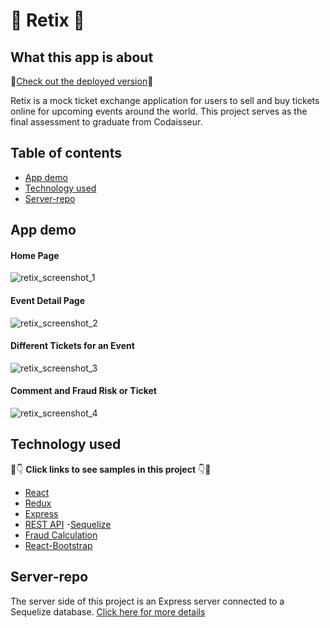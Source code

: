 # :ticket: Retix :ticket:

## What this app is about

:wave:[Check out the deployed version](https://retix.netlify.app/):wave:

Retix is a mock ticket exchange application for users to sell and buy tickets online for upcoming events around the world. This project serves as the final assessment to graduate from Codaisseur.

## Table of contents

- [App demo](#App-demo)
- [Technology used](#technology-used)
- [Server-repo](#server-repo)

## App demo

#### Home Page

![retix_screenshot_1](https://user-images.githubusercontent.com/48523895/82328522-4bb37e80-99e0-11ea-9b6e-bd9ce75f83f1.png)

#### Event Detail Page

![retix_screenshot_2](https://user-images.githubusercontent.com/48523895/82328613-6a197a00-99e0-11ea-8915-2dc633b1eb7d.png)

#### Different Tickets for an Event

![retix_screenshot_3](https://user-images.githubusercontent.com/48523895/82328726-7e5d7700-99e0-11ea-8a46-5022e1297390.png)

#### Comment and Fraud Risk or Ticket

![retix_screenshot_4](https://user-images.githubusercontent.com/48523895/82328790-9634fb00-99e0-11ea-8984-61239479d92b.png)

## Technology used

:eyes::point_down: **Click links to see samples in this project** :point_down::eyes:

- [React](https://github.com/NicoleKuong/retix-client/blob/master/src/App.js)
- [Redux](https://github.com/NicoleKuong/retix-client/tree/master/src/actions)
- [Express](https://github.com/NicoleKuong/retix-server/blob/master/index.js)
- [REST API](https://github.com/NicoleKuong/retix-server/blob/master/ticket/router.js) -[Sequelize](https://github.com/NicoleKuong/retix-server/blob/master/user/model.js)
- [Fraud Calculation](https://github.com/NicoleKuong/retix-client/blob/master/src/components/TicketDetails/TicketDetailsContainer.js)
- [React-Bootstrap](https://github.com/NicoleKuong/retix-client/blob/master/src/components/Ticket/TicketForm.js)

## Server-repo

The server side of this project is an Express server connected to a Sequelize database. [Click here for more details](https://github.com/NicoleKuong/retix-server)
